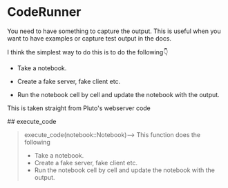 <h1>CodeRunner</h1>
<div class="markdown"><p>You need to have something to capture the output. This is useful when you want to have examples or capture test output in the docs.</p>
<p>I think the simplest way to do this is to do the following👇</p>
<ul>
<li><p>Take a notebook. </p>
</li>
<li><p>Create a fake server, fake client etc.</p>
</li>
<li><p>Run the notebook cell by cell and update the notebook with the output.</p>
</li>
</ul>
<p>This is taken straight from Pluto&#39;s webserver code</p>
</div>
## execute_code

> execute_code(notebook::Notebook)–> This function does the following
>
>   * Take a notebook.
>   * Create a fake server, fake client etc.
>   * Run the notebook cell by cell and update the notebook with the output.




